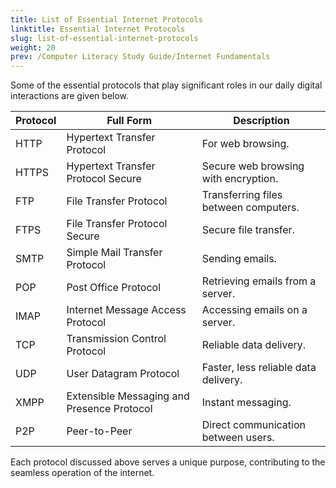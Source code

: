 ```yaml
---
title: List of Essential Internet Protocols
linktitle: Essential Internet Protocols
slug: list-of-essential-internet-protocols
weight: 20
prev: /Computer Literacy Study Guide/Internet Fundamentals
---
```


Some of the essential protocols that play significant roles in our daily digital interactions are given below.


| Protocol | Full Form                                | Description                                   |
|----------|------------------------------------------|-----------------------------------------------|
| HTTP     | Hypertext Transfer Protocol              | For web browsing.                             |
| HTTPS    | Hypertext Transfer Protocol Secure       | Secure web browsing with encryption.          |
| FTP      | File Transfer Protocol                   | Transferring files between computers.         |
| FTPS     | File Transfer Protocol Secure            | Secure file transfer.                         |
| SMTP     | Simple Mail Transfer Protocol            | Sending emails.                               |
| POP      | Post Office Protocol                     | Retrieving emails from a server.              |
| IMAP     | Internet Message Access Protocol         | Accessing emails on a server.                 |
| TCP      | Transmission Control Protocol            | Reliable data delivery.                       |
| UDP      | User Datagram Protocol                   | Faster, less reliable data delivery.          |
| XMPP     | Extensible Messaging and Presence Protocol | Instant messaging.                         |
| P2P      | Peer-to-Peer                             | Direct communication between users.           |


Each protocol discussed above serves a unique purpose, contributing to the seamless operation of the internet.
